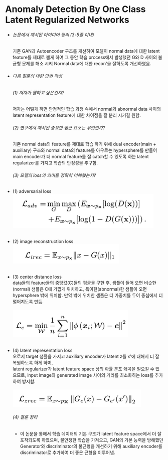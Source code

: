 Anomaly Detection By One Class Latent Regularized Networks
==========================================================

* ###### *논문에서 제시된 아이디어 정리 (3-5줄 이내)*   
  기존 GAN과 Autoencoder 구조를 개선하여 모델이 normal data에 대한 latent feature를 제대로 뽑게 하여 
  그 동안 학습 process에서 발생했던 G와 D 사이의 불균형 문제를 해소 시켜 Normal data에 대한 recon'을 잘하도록 개선하였음.

* ###### *다음 질문의 대한 답변 작성*   
  ###### (1) 저자가 뭘하고 싶은건지?
  저자는 어떻게 하면 안정적인 학습 과정 속에서 normal과 abnormal data 사이의 latent representation feature에 대한 차이점을 잘 분리 시키길 원함.

  ###### (2) 연구에서 제시된 중요한 접근 요소는 무엇인가?
  기존 normal data의 feature를 제대로 학습 하기 위해 dual encoder(main + auxiliary) 구조와 normal data의 feature를 아우르는 hypersphere를 만들어
  main encoder가 더 normal feature를 잘 catch할 수 있도록 하는 latent regularizer를 가지고 학습의 안정성을 추구함.

  ###### (3) 모델의 loss의 의미를 정확히 이해했는지?
* (1) adversarial loss   
  ![img.png](asset/img_2_1.png)   
  <br>
* (2) image reconstruction loss   
  ![img.png](asset/img_2_2.png)   
  <br>
* (3) center distance loss   
  data들의 feature들의 중앙값(C)들의 평균을 구한 후, 샘플이 들어 오면 비슷한(normal) 샘플은 C에 가깝게 위치하고, 
  특이한(abnormal)한 샘플이 오면 hypersphere 밖에 위치함. 만약 밖에 위치한 샘플은 더 가중치를 두어 중심에서 더 멀어지도록 만듬.
  <br></br>
  ![img.png](asset/img_2_3.png)
  <br></br>
* (4) latent representation loss   
   오로지 target 샘플을 가지고 auxiliary encoder가 latent z를 x'에 대해서 더 잘 복원하도록 하게 하며,  
   latent regularizer가 latent feature space 상의 확률 분포 왜곡을 일으킬 수 있으므로, input image와 generated image 사이의 거리를
   최소화하는 loss를 추가하여 방지함.
  <br></br>
  ![img.png](asset/img_2_4.png)

  ###### (4) 결론 정리
  * 이 논문을 통해서 학습 데이터의 기본 구조가 latent feature space에서 더 잘 포착되도록 하였으며, 불안정한 학습을 가져오고, GAN의 기본 능력을
    방해했던 Generator와 discriminator의 불균형을 개선하기 위해 auxiliary encoder를 discriminator로 추가하여 더 좋은 균형을 이루어냄.
